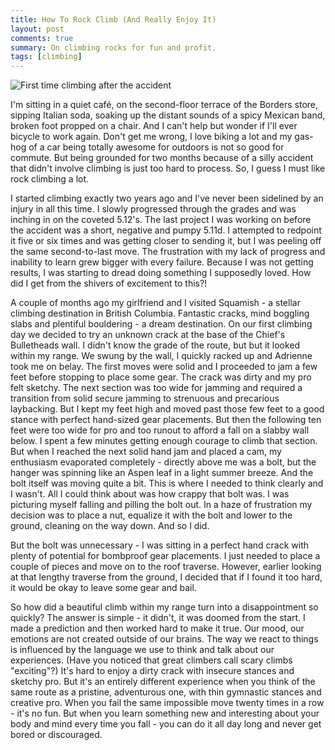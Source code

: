 ```yaml
---
title: How To Rock Climb (And Really Enjoy It)
layout: post
comments: true
summary: On climbing rocks for fun and profit.
tags: [climbing]
---
```


![First time climbing after the accident](http://farm5.static.flickr.com/4132/4973340226_fd1bcd7e4e.jpg) 

I'm sitting in a quiet café, on the second-floor terrace of the Borders store, sipping Italian soda, soaking up the distant sounds of a spicy Mexican band, broken foot propped on a chair. And I can't help but wonder if I'll ever bicycle to work again. Don't get me wrong, I love biking a lot and my gas-hog of a car being totally awesome for outdoors is not so good for commute. But being grounded for two months because of a silly accident that didn't involve climbing is just too hard to process. So, I guess I must like rock climbing a lot.

I started climbing exactly two years ago and I've never been sidelined by an injury in all this time. I slowly progressed through the grades and was inching in on the coveted 5.12's. The last project I was working on before the accident was a short, negative and pumpy 5.11d. I attempted to redpoint it five or six times and was getting closer to sending it, but I was peeling off the same second-to-last move. The frustration with my lack of progress and inability to learn grew bigger with every failure. Because I was not getting results, I was starting to dread doing something I supposedly loved. How did I get from the shivers of excitement to this?!

A couple of months ago my girlfriend and I visited Squamish - a stellar climbing destination in British Columbia. Fantastic cracks, mind boggling slabs and plentiful bouldering - a dream destination. On our first climbing day we decided to try an unknown crack at the base of the Chief's Bulletheads wall. I didn't know the grade of the route, but but it looked within my range. We swung by the wall, I quickly racked up and Adrienne took me on belay. The first moves were solid and I proceeded to jam a few feet before stopping to place some gear. The crack was dirty and my pro felt sketchy. The next section was too wide for jamming and required a transition from solid secure jamming to strenuous and precarious laybacking. But I kept my feet high and moved past those few feet to a good stance with perfect hand-sized gear placements. But then the following ten feet were too wide for pro and too runout to afford a fall on a slabby wall below. I spent a few minutes getting enough courage to climb that section. But when I reached the next solid hand jam and placed a cam, my enthusiasm evaporated completely - directly above me was a bolt, but the hanger was spinning like an Aspen leaf in a light summer breeze. And the bolt itself was moving quite a bit. This is where I needed to think clearly and I wasn't. All I could think about was how crappy that bolt was. I was picturing myself falling and pilling the bolt out. In a haze of frustration my decision was to place a nut, equalize it with the bolt and lower to the ground, cleaning on the way down. And so I did.

But the bolt was unnecessary - I was sitting in a perfect hand crack with plenty of potential for bombproof gear placements. I just needed to place a couple of pieces and move on to the roof traverse. However, earlier looking at that lengthy traverse from the ground, I decided that if I found it too hard, it would be okay to leave some gear and bail.

So how did a beautiful climb within my range turn into a disappointment so quickly? The answer is simple - it didn't, it was doomed from the start. I made a prediction and then worked hard to make it true. Our mood, our emotions are not created outside of our brains. The way we react to things is influenced by the language we use to think and talk about our experiences. (Have you noticed that great climbers call scary climbs "exciting"?) It's hard to enjoy a dirty crack with insecure stances and sketchy pro. But it's an entirely different experience when you think of the same route as a pristine, adventurous one, with thin gymnastic stances and creative pro. When you fail the same impossible move twenty times in a row - it's no fun. But when you learn something new and interesting about your body and mind every time you fall - you can do it all day long and never get bored or discouraged.
